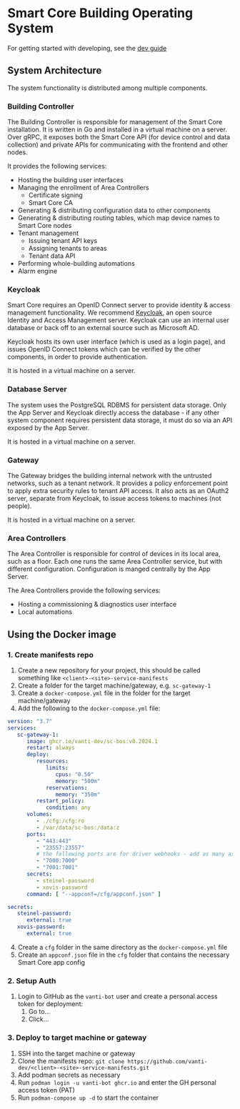 Smart Core Building Operating System
=================================

For getting started with developing, see the [dev guide](docs/install/dev.md)

## System Architecture

The system functionality is distributed among multiple components.

### Building Controller

The Building Controller is responsible for management of the Smart Core installation. It is written in Go and installed
in a virtual machine on a server. Over gRPC, it exposes both the Smart Core API (for device control and data collection)
and private APIs for communicating with the frontend and other nodes.

It provides the following services:
  - Hosting the building user interfaces
  - Managing the enrollment of Area Controllers
    - Certificate signing
    - Smart Core CA
  - Generating & distributing configuration data to other components
  - Generating & distributing routing tables, which map device names to Smart Core nodes
  - Tenant management
    - Issuing tenant API keys
    - Assigning tenants to areas
    - Tenant data API
  - Performing whole-building automations
  - Alarm engine

### Keycloak
Smart Core requires an OpenID Connect server to provide identity & access management functionality.
We recommend [Keycloak](https://www.keycloak.org/), an open source Identity and Access Management server.
Keycloak can use an internal user database or back off to an external source such as Microsoft AD.

Keycloak hosts its own user interface (which is used as a login page), and issues OpenID Connect tokens which can be
verified by the other components, in order to provide authentication.

It is hosted in a virtual machine on a server.

### Database Server
The system uses the PostgreSQL RDBMS for persistent data storage.
Only the App Server and Keycloak directly access the database - if any other system component requires persistent data
storage, it must do so via an API exposed by the App Server.

It is hosted in a virtual machine on a server.

### Gateway
The Gateway bridges the building internal network with the untrusted networks, such as a tenant network. 
It provides a policy enforcement point to apply extra security rules to tenant API access. It also acts as an OAuth2 
server, separate from Keycloak, to issue access tokens to machines (not people).

It is hosted in a virtual machine on a server.

### Area Controllers
The Area Controller is responsible for control of devices in its local area, such as a floor. Each one runs
the same Area Controller service, but with different configuration. Configuration is manged centrally by the App Server.

The Area Controllers provide the following services:
  - Hosting a commissioning & diagnostics user interface
  - Local automations

## Using the Docker image

### 1. Create manifests repo

1. Create a new repository for your project, this should be called something like `<client>-<site>-service-manifests`
2. Create a folder for the target machine/gateway, e.g. `sc-gateway-1`
2. Create a `docker-compose.yml` file in the folder for the target machine/gateway
3. Add the following to the `docker-compose.yml` file:

```yaml
version: "3.7"
services:
   sc-gateway-1:
      image: ghcr.io/vanti-dev/sc-bos:v0.2024.1
      restart: always
      deploy:
         resources:
            limits:
               cpus: "0.50"
               memory: "500m"
            reservations:
               memory: "350m"
         restart_policy:
            condition: any
      volumes:
         - ./cfg:/cfg:ro
         - /var/data/sc-bos:/data:z
      ports:
         - "443:443"
         - "23557:23557"
         # the following ports are for driver webhooks - add as many as required for the number of devices (7000-7999 is supported)
         - "7000:7000"
         - "7001:7001"
      secrets:
         - steinel-password
         - xovis-password
      command: [ "--appconf=/cfg/appconf.json" ]

secrets:
   steinel-password:
      external: true
   xovis-password:
      external: true
```

4. Create a `cfg` folder in the same directory as the `docker-compose.yml` file
5. Create an `appconf.json` file in the `cfg` folder that contains the necessary Smart Core app config

### 2. Setup Auth

1. Login to GitHub as the `vanti-bot` user and create a personal access token for deployment:
    1. Go to...
    2. Click...

### 3. Deploy to target machine or gateway

1. SSH into the target machine or gateway
2. Clone the manifests repo: `git clone https://github.com/vanti-dev/<client>-<site>-service-manifests.git`
3. Add podman secrets as necessary
4. Run `podman login -u vanti-bot ghcr.io` and enter the GH personal access token (PAT)
5. Run `podman-compose up -d` to start the container

